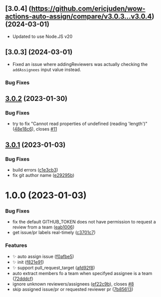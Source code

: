 ## [3.0.4] (https://github.com/ericjuden/wow-actions-auto-assign/compare/v3.0.3...v3.0.4) (2024-03-01)

* Updated to use Node.JS v20

## [3.0.3] (2024-03-01)

* Fixed an issue where addingReviewers was actually checking the `addAssignees` input value instead.

### Bug Fixes 

## [3.0.2](https://github.com/wow-actions/auto-assign/compare/v3.0.1...v3.0.2) (2023-01-30)


### Bug Fixes

* try to fix "Cannot read properties of undefined (reading 'length')" ([48e18c6](https://github.com/wow-actions/auto-assign/commit/48e18c66f6ca928e2e8dc0352e1dd937be60074a)), closes [#11](https://github.com/wow-actions/auto-assign/issues/11)

## [3.0.1](https://github.com/wow-actions/auto-assign/compare/v3.0.0...v3.0.1) (2023-01-03)


### Bug Fixes

* build errors ([c1e3cb3](https://github.com/wow-actions/auto-assign/commit/c1e3cb328c395ff5a0214385e210947f7371610e))
* fix git author name ([e29295b](https://github.com/wow-actions/auto-assign/commit/e29295b16ae9d236c4c4d61e1844d84f678d37b7))

# 1.0.0 (2023-01-03)


### Bug Fixes

* fix the default GITHUB_TOKEN does not have permission to request a review from a team ([eab1006](https://github.com/wow-actions/auto-assign/commit/eab1006056e7e7891ca7d0689202fadc39dbe774))
* get issue/pr labels real-timely ([c3701c7](https://github.com/wow-actions/auto-assign/commit/c3701c76c743672a7e7054993b075bd167707652))


### Features

* ✨ auto assign issue ([f0afbe5](https://github.com/wow-actions/auto-assign/commit/f0afbe58dc4dcb4628aac30e40247f434196a249))
* ✨ init ([f821e91](https://github.com/wow-actions/auto-assign/commit/f821e914cffa94e44aa2c28ba094b11d70b5c6fc))
* ✨ support pull_request_target ([afd92f8](https://github.com/wow-actions/auto-assign/commit/afd92f887efe9615f8c66a069a24aae06729c0a9))
* auto extract members fo a team when specifyed assignee is a team ([72dddcf](https://github.com/wow-actions/auto-assign/commit/72dddcf56e264b4f4fa5edc60a85bd95bad6bb00))
* ignore unknown reviewers/assignees ([ef22c9b](https://github.com/wow-actions/auto-assign/commit/ef22c9b349930775a0df58912ec5d14ea315707f)), closes [#8](https://github.com/wow-actions/auto-assign/issues/8)
* skip assigned issue/pr or requested reviewer pr ([7b85613](https://github.com/wow-actions/auto-assign/commit/7b856134f3bd435a10f966fcf55f4821810466f0))
